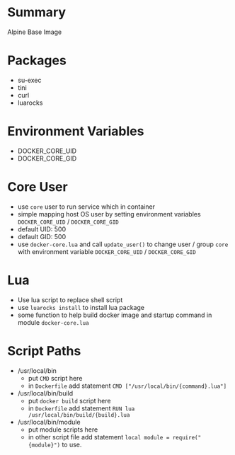 # Summary
Alpine Base Image

# Packages
- su-exec
- tini
- curl
- luarocks

# Environment Variables
- DOCKER_CORE_UID
- DOCKER_CORE_GID

# Core User
- use `core` user to run service which in container
- simple mapping host OS user by setting environment variables `DOCKER_CORE_UID` / `DOCKER_CORE_GID`
- default UID: 500
- default GID: 500
- use `docker-core.lua` and call `update_user()` to change user / group `core` with environment variable `DOCKER_CORE_UID` / `DOCKER_CORE_GID`

# Lua
- Use lua script to replace shell script
- use `luarocks install` to install lua package
- some function to help build docker image and startup command in module `docker-core.lua`

# Script Paths
- /usr/local/bin
  - put `CMD` script here
  - in `Dockerfile` add statement `CMD ["/usr/local/bin/{command}.lua"]`
- /usr/local/bin/build
  - put `docker build` script here
  - in `Dockerfile` add statement `RUN lua /usr/local/bin/build/{build}.lua`
- /usr/local/bin/module
  - put module scripts here
  - in other script file add statement `local module = require("{module}")` to use.
